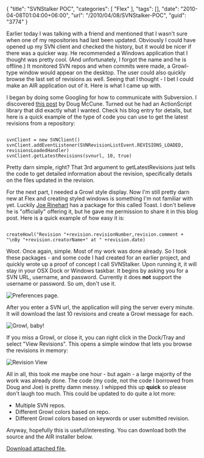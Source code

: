 {
	"title": "SVNStalker POC",
	"categories": [
		"Flex"
	],
	"tags": [],
	"date": "2010-04-08T01:04:00+06:00",
	"url": "/2010/04/08/SVNStalker-POC",
	"guid": "3774"
}

Earlier today I was talking with a friend and mentioned that I wasn't sure when one of my repositories had last been updated. Obviously I could have opened up my SVN client and checked the history, but it would be nicer if there was a quicker way. He recommended a Windows application that I thought was pretty cool. (And unfortunately, I forgot the name and he is offline.) It monitored SVN repos and when commits were made, a Growl-type window would appear on the desktop. The user could also quickly browse the last set of revisions as well. Seeing that I thought - I bet I could make an AIR application out of it. Here is what I came up with.

<p/>

I began by doing some Googling for how to communicate with Subversion. I discovered <a href="http://dougmccune.com/blog/2009/01/20/accessing-svn-repositories-with-actionscript/">this post</a> by Doug McCune. Turned out he had an ActionScript library that did exactly what I wanted. Check his blog entry for details, but here is a quick example of the type of code you can use to get the latest revisions from a repository:

<p/>

<code>
svnClient = new SVNClient()
svnClient.addEventListener(SVNRevisionListEvent.REVISIONS_LOADED, revisionsLoadedHandler)
svnClient.getLatestRevisions(svnurl, 10, true)	
</code>

<p/>

Pretty darn simple, right? That 3rd argument to getLatestRevisions just tells the code to get detailed information about the revision, specifically details on the files updated in the revision.

<p/>

For the next part, I needed a Growl style display. Now I'm still pretty darn new at Flex and creating styled windows is something I'm not familiar with yet. Luckily <a href="http://www.firemoss.com/">Joe Rinehart</a> has a package for this called Toast. I don't believe he is "officially" offering it, but he gave me permission to share it in this blog post. Here is a quick example of how easy it is:

<p/>

<code>
createHowl("Revision "+revision.revisionNumber,revision.comment + "\nBy "+revision.creatorName+" at " +revision.date)					
</code>

<p/>

Woot. Once again, simple. Most of my work was done already. So I took these packages - and some code I had created for an earlier project, and quickly wrote up a proof of concept I call SVNStalker. Upon running it, it will stay in your OSX Dock or Windows taskbar. It begins by asking you for a SVN URL, username, and password. Currently it does <b>not</b> support the username or password. So um, don't use it.

<p/>

<img src="http://static.raymondcamden.com/images/Screen shot 2010-04-07 at 11.04.20 PM.png" title="Preferences page." />

<p/>

After you enter a SVN url, the application will ping the server every minute. It will download the last 10 revisions and create a Growl message for each. 

<p/>

<img src="http://static.raymondcamden.com/images/cfjedi/Screen shot 2010-04-07 at 11.05.10 PM.png" title="Growl, baby!" />

<p/>

If you miss a Growl, or close it, you can right click in the Dock/Tray and select "View Revisions". This opens a simple window that lets you browse the revisions in memory:

<p/>

<img src="http://static.raymondcamden.com/images/cfjedi/Screen shot 2010-04-07 at 11.05.34 PM.png" title="Revision View" />

<p/>

All in all, this took me maybe one hour - but again - a large majority of the work was already done. The code (my code, not the code I borrowed from Doug and Joe) is pretty damn messy. I whipped this up <b>quick</b> so please don't laugh too much. This could be  updated to do quite a lot more:

<ul>
<li>Multiple SVN repos.
<li>Different Growl colors based on repo.
<li>Different Growl colors based on keywords or user submitted revision.
</ul>

Anyway, hopefully this is useful/interesting. You can download both the source and the AIR installer below.<p><a href='enclosures/C%3A%5Chosts%5C2009%2Ecoldfusionjedi%2Ecom%5Cenclosures%2FSVNStalker%2Ezip'>Download attached file.</a></p>